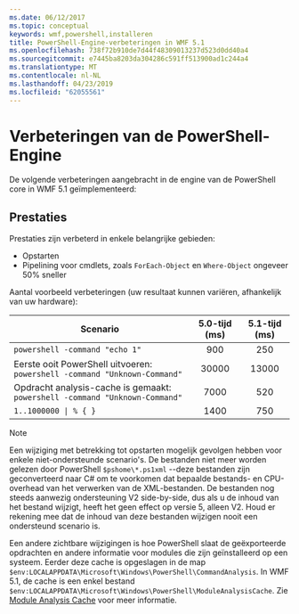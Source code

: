 ```yaml
---
ms.date: 06/12/2017
ms.topic: conceptual
keywords: wmf,powershell,installeren
title: PowerShell-Engine-verbeteringen in WMF 5.1
ms.openlocfilehash: 738f72b910de7d44f48309013237d523d0dd40a4
ms.sourcegitcommit: e7445ba8203da304286c591ff513900ad1c244a4
ms.translationtype: MT
ms.contentlocale: nl-NL
ms.lasthandoff: 04/23/2019
ms.locfileid: "62055561"
---
```

# <a name="powershell-engine-improvements"></a>Verbeteringen van de PowerShell-Engine

De volgende verbeteringen aangebracht in de engine van de PowerShell core in WMF 5.1 geïmplementeerd:

## <a name="performance"></a>Prestaties

Prestaties zijn verbeterd in enkele belangrijke gebieden:

- Opstarten
- Pipelining voor cmdlets, zoals `ForEach-Object` en `Where-Object` ongeveer 50% sneller

Aantal voorbeeld verbeteringen (uw resultaat kunnen variëren, afhankelijk van uw hardware):

| Scenario | 5.0-tijd (ms) | 5.1-tijd (ms) |
| -------- | :---------------: | :---------------: |
| `powershell -command "echo 1"` | 900 | 250 |
| Eerste ooit PowerShell uitvoeren: `powershell -command "Unknown-Command"` | 30000 | 13000 |
| Opdracht analysis-cache is gemaakt: `powershell -command "Unknown-Command"` | 7000 | 520 |
| <code>1..1000000 &#124; % { }</code> | 1400 | 750 |

> [!Note]
> Een wijziging met betrekking tot opstarten mogelijk gevolgen hebben voor enkele niet-ondersteunde scenario's.
> De bestanden niet meer worden gelezen door PowerShell `$pshome\*.ps1xml` --deze bestanden zijn geconverteerd naar C# om te voorkomen dat bepaalde bestands- en CPU-overhead van het verwerken van de XML-bestanden.
> De bestanden nog steeds aanwezig ondersteuning V2 side-by-side, dus als u de inhoud van het bestand wijzigt, heeft het geen effect op versie 5, alleen V2.
> Houd er rekening mee dat de inhoud van deze bestanden wijzigen nooit een ondersteund scenario is.

Een andere zichtbare wijzigingen is hoe PowerShell slaat de geëxporteerde opdrachten en andere informatie voor modules die zijn geïnstalleerd op een systeem.
Eerder deze cache is opgeslagen in de map `$env:LOCALAPPDATA\Microsoft\Windows\PowerShell\CommandAnalysis`.
In WMF 5.1, de cache is een enkel bestand `$env:LOCALAPPDATA\Microsoft\Windows\PowerShell\ModuleAnalysisCache`.
Zie [Module Analysis Cache](scenarios-features.md#module-analysis-cache) voor meer informatie.